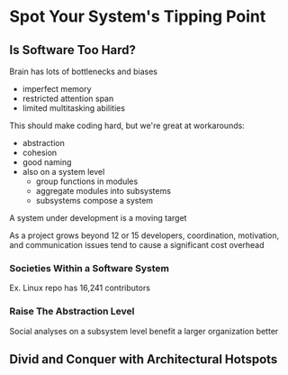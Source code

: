 # Spot Your System's Tipping Point

## Is Software Too Hard?

Brain has lots of bottlenecks and biases
- imperfect memory
- restricted attention span
- limited multitasking abilities

This should make coding hard, but we're great at workarounds:
- abstraction
- cohesion
- good naming
- also on a system level
    - group functions in modules
    - aggregate modules into subsystems
    - subsystems compose a system

A system under development is a moving target

As a project grows beyond 12 or 15 developers, coordination, motivation, and communication issues tend to cause a significant cost overhead

### Societies Within a Software System

Ex. Linux repo has 16,241 contributors

### Raise The Abstraction Level

Social analyses on a subsystem level benefit a larger organization better

## Divid and Conquer with Architectural Hotspots
